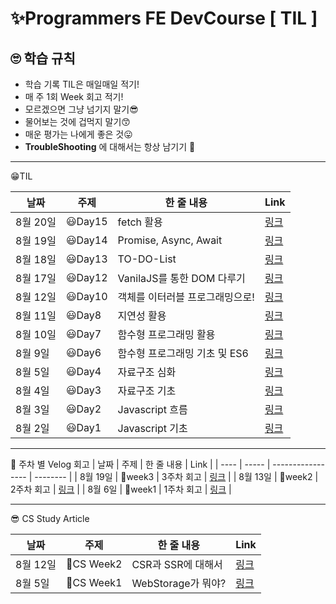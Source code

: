 # ✨Programmers FE DevCourse [ TIL ]

## 🙄 학습 규칙

- 학습 기록 TIL은 매일매일 적기!
- 매 주 1회 Week 회고 적기!
- 모르겠으면 그냥 넘기지 말기😎
- 물어보는 것에 겁먹지 말기😙
- 매운 평가는 나에게 좋은 것😛
- **TroubleShooting** 에 대해서는 항상 남기기 🤔

---

😁TIL

| 날짜     | 주제    | 한 줄 내용                      | Link                                                                      |
| -------- | ------- | ------------------------------- | ------------------------------------------------------------------------- |
| 8월 20일 | 😃Day15 | fetch 활용                      | [링크](https://minsgy.notion.site/Day15-7fb4370b236e472ea9a2dc00ec7df22a) |
| 8월 19일 | 😃Day14 | Promise, Async, Await           | [링크](https://minsgy.notion.site/Day14-fc1400983af44a048a974b3f95b566a0) |
| 8월 18일 | 😃Day13 | TO-DO-List                      | [링크](https://minsgy.notion.site/Day13-eb2c7594243d49a99ce1f939aa82aa81) |
| 8월 17일 | 😃Day12 | VanilaJS를 통한 DOM 다루기      | [링크](https://minsgy.notion.site/Day12-c12a08865bae4d9db9171eb54d000b11) |
| 8월 12일 | 😃Day10 | 객체를 이터러블 프로그래밍으로! | [링크](https://minsgy.notion.site/Day10-7870d6a8dc2c45c0b64a067a8f3709c8) |
| 8월 11일 | 😃Day8  | 지연성 활용                     | [링크](https://minsgy.notion.site/Day8-9f6a8b958f3d4411b9b7c9cbbf2ad348)  |
| 8월 10일 | 😃Day7  | 함수형 프로그래밍 활용          | [링크](https://minsgy.notion.site/Day7-63f13b5347ea4107b7a66b0913b4935c)  |
| 8월 9일  | 😃Day6  | 함수형 프로그래밍 기초 및 ES6   | [링크](https://minsgy.notion.site/Day6-173f7755287f4ea08a830f20d3f98445)  |
| 8월 5일  | 😃Day4  | 자료구조 심화                   | [링크](https://minsgy.notion.site/Day4-e588e7a50bb04ceb9dcc424de467ecc4)  |
| 8월 4일  | 😃Day3  | 자료구조 기초                   | [링크](https://minsgy.notion.site/Day1-ee60614570de462cbdc55aae5aeec964)  |
| 8월 3일  | 😃Day2  | Javascript 흐름                 | [링크](https://minsgy.notion.site/Day2-45fefd8784004ed08e4966bfc91bbcc8)  |
| 8월 2일  | 😃Day1  | Javascript 기초                 | [링크](https://minsgy.notion.site/Day3-682ee3d5a57e4860b7832ef136e117c3)  |

---

🤔 주차 별 Velog 회고
| 날짜 | 주제 | 한 줄 내용 | Link |
| ---- | ----- | ----------------- | -------- |
| 8월 19일 | 🥔week3 | 3주차 회고 | [링크](https://velog.io/@minsgy/week3-%EC%9D%B4-%ED%8C%A8%ED%84%B4%EC%9D%80-%EB%A7%B5%EB%8B%A8%EB%A7%B5%EB%8B%A8) |
| 8월 13일 | 🥔week2 | 2주차 회고 | [링크](https://velog.io/@minsgy/week2-FP%EB%9D%BC%EB%8A%94-%EC%8B%A0%EC%84%B8%EA%B3%84) |
| 8월 6일 | 🥔week1 | 1주차 회고 | [링크](https://velog.io/@minsgy/Week1-%EB%82%B4%EA%B0%80-%EA%B8%B0%EC%B4%88%EC%98%80%EB%8B%A4) |

---

😎 CS Study Article

| 날짜     | 주제       | 한 줄 내용         | Link                                                                                                 |
| -------- | ---------- | ------------------ | ---------------------------------------------------------------------------------------------------- |
| 8월 12일 | 🥰CS Week2 | CSR과 SSR에 대해서 | [링크](https://velog.io/@minsgy/week2-CSR-vs-SSR-%EB%88%84%EA%B0%80-%EB%8D%94-%EC%A2%8B%EC%95%84)    |
| 8월 5일  | 🥰CS Week1 | WebStorage가 뭐야? | [링크](https://velog.io/@minsgy/Web-Storage-%EB%AC%B4%EC%97%87%EC%9D%84-%EC%A0%80%EC%9E%A5%ED%95%B4) |
